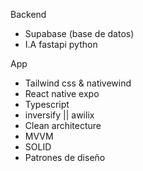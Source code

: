 Backend
 - Supabase (base de datos)
 - I.A fastapi python 

App
 - Tailwind css & nativewind
 - React native expo
 - Typescript
 - inversify || awilix
 - Clean architecture
 - MVVM
 - SOLID
 - Patrones de diseño
